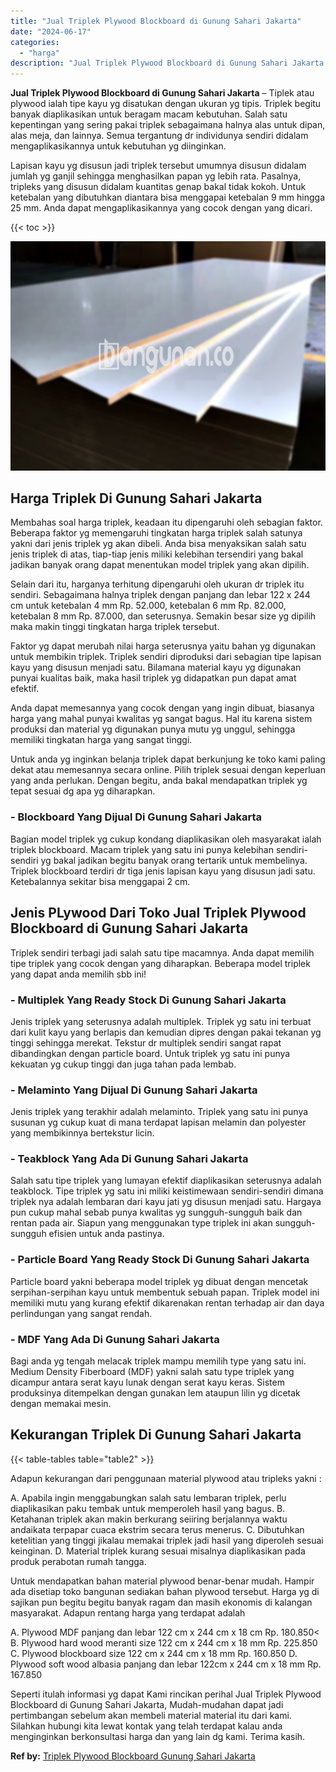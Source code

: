 ```yaml
---
title: "Jual Triplek Plywood Blockboard di Gunung Sahari Jakarta"
date: "2024-06-17"
categories: 
  - "harga"
description: "Jual Triplek Plywood Blockboard di Gunung Sahari Jakarta. Seperti itulah informasi yg dapat Kami rincikan perihal Jual Triplek Plywood Blockboard di Gunung S..."
---
```


**Jual Triplek Plywood Blockboard di Gunung Sahari Jakarta** – Tiplek atau plywood ialah tipe kayu yg disatukan dengan ukuran yg tipis. Triplek begitu banyak diaplikasikan untuk beragam macam kebutuhan. Salah satu kepentingan yang sering pakai triplek sebagaimana halnya alas untuk dipan, alas meja, dan lainnya. Semua tergantung dr individunya sendiri didalam mengaplikasikannya untuk kebutuhan yg diinginkan.

Lapisan kayu yg disusun jadi triplek tersebut umumnya disusun didalam jumlah yg ganjil sehingga menghasilkan papan yg lebih rata. Pasalnya, tripleks yang disusun didalam kuantitas genap bakal tidak kokoh. Untuk ketebalan yang dibutuhkan diantara bisa menggapai ketebalan 9 mm hingga 25 mm. Anda dapat mengaplikasikannya yang cocok dengan yang dicari.

{{< toc >}}

![Jual Triplek Plywood Blockboard di Gunung Sahari Jakarta](/images/jual-triplek-murah-19.png)

## Harga Triplek Di Gunung Sahari Jakarta

Membahas soal harga triplek, keadaan itu dipengaruhi oleh sebagian faktor. Beberapa faktor yg memengaruhi tingkatan harga triplek salah satunya yakni dari jenis triplek yg akan dibeli. Anda bisa menyaksikan salah satu jenis triplek di atas, tiap-tiap jenis miliki kelebihan tersendiri yang bakal jadikan banyak orang dapat menentukan model triplek yang akan dipilih.

Selain dari itu, harganya terhitung dipengaruhi oleh ukuran dr triplek itu sendiri. Sebagaimana halnya triplek dengan panjang dan lebar 122 x 244 cm untuk ketebalan 4 mm Rp. 52.000, ketebalan 6 mm Rp. 82.000, ketebalan 8 mm Rp. 87.000, dan seterusnya. Semakin besar size yg dipilih maka makin tinggi tingkatan harga triplek tersebut.

Faktor yg dapat merubah nilai harga seterusnya yaitu bahan yg digunakan untuk membikin triplek. Triplek sendiri diproduksi dari sebagian tipe lapisan kayu yang disusun menjadi satu. Bilamana material kayu yg digunakan punyai kualitas baik, maka hasil triplek yg didapatkan pun dapat amat efektif.

Anda dapat memesannya yang cocok dengan yang ingin dibuat, biasanya harga yang mahal punyai kwalitas yg sangat bagus. Hal itu karena sistem produksi dan material yg digunakan punya mutu yg unggul, sehingga memiliki tingkatan harga yang sangat tinggi.

Untuk anda yg inginkan belanja triplek dapat berkunjung ke toko kami paling dekat atau memesannya secara online. Pilih triplek sesuai dengan keperluan yang anda perlukan. Dengan begitu, anda bakal mendapatkan triplek yg tepat sesuai dg apa yg diharapkan.

### \- Blockboard Yang Dijual Di Gunung Sahari Jakarta

Bagian model triplek yg cukup kondang diaplikasikan oleh masyarakat ialah triplek blockboard. Macam triplek yang satu ini punya kelebihan sendiri-sendiri yg bakal jadikan begitu banyak orang tertarik untuk membelinya. Triplek blockboard terdiri dr tiga jenis lapisan kayu yang disusun jadi satu. Ketebalannya sekitar bisa menggapai 2 cm.

## Jenis PLywood Dari Toko Jual Triplek Plywood Blockboard di Gunung Sahari Jakarta

Triplek sendiri terbagi jadi salah satu tipe macamnya. Anda dapat memilih tipe triplek yang cocok dengan yang diharapkan. Beberapa model triplek yang dapat anda memilih sbb ini!

### \- Multiplek Yang Ready Stock Di Gunung Sahari Jakarta

Jenis triplek yang seterusnya adalah multiplek. Triplek yg satu ini terbuat dari kulit kayu yang berlapis dan kemudian dipres dengan pakai tekanan yg tinggi sehingga merekat. Tekstur dr multiplek sendiri sangat rapat dibandingkan dengan particle board. Untuk triplek yg satu ini punya kekuatan yg cukup tinggi dan juga tahan pada lembab.

### \- Melaminto Yang Dijual Di Gunung Sahari Jakarta

Jenis triplek yang terakhir adalah melaminto. Triplek yang satu ini punya susunan yg cukup kuat di mana terdapat lapisan melamin dan polyester yang membikinnya bertekstur licin.

### \- Teakblock Yang Ada Di Gunung Sahari Jakarta

Salah satu tipe triplek yang lumayan efektif diaplikasikan seterusnya adalah teakblock. Tipe triplek yg satu ini miliki keistimewaan sendiri-sendiri dimana triplek nya adalah lembaran dari kayu jati yg disusun menjadi satu. Hargaya pun cukup mahal sebab punya kwalitas yg sungguh-sungguh baik dan rentan pada air. Siapun yang menggunakan type triplek ini akan sungguh-sungguh efisien untuk anda pastinya.

### \- Particle Board Yang Ready Stock Di Gunung Sahari Jakarta

Particle board yakni beberapa model triplek yg dibuat dengan mencetak serpihan-serpihan kayu untuk membentuk sebuah papan. Triplek model ini memiliki mutu yang kurang efektif dikarenakan rentan terhadap air dan daya perlindungan yang sangat rendah.

### \- MDF Yang Ada Di Gunung Sahari Jakarta

Bagi anda yg tengah melacak triplek mampu memilih type yang satu ini. Medium Density Fiberboard (MDF) yakni salah satu type triplek yang dicampur antara serat kayu lunak dengan serat kayu keras. Sistem produksinya ditempelkan dengan gunakan lem ataupun lilin yg dicetak dengan memakai mesin.

## Kekurangan Triplek Di Gunung Sahari Jakarta

{{< table-tables table="table2" >}}

Adapun kekurangan dari penggunaan material plywood atau tripleks yakni :

A. Apabila ingin menggabungkan salah satu lembaran triplek, perlu diaplikasikan paku tembak untuk memperoleh hasil yang bagus. B. Ketahanan triplek akan makin berkurang seiiring berjalannya waktu andaikata terpapar cuaca ekstrim secara terus menerus. C. Dibutuhkan ketelitian yang tinggi jikalau memakai triplek jadi hasil yang diperoleh sesuai keinginan. D. Material triplek kurang sesuai misalnya diaplikasikan pada produk perabotan rumah tangga.

Untuk mendapatkan bahan material plywood benar-benar mudah. Hampir ada disetiap toko bangunan sediakan bahan plywood tersebut. Harga yg di sajikan pun begitu begitu banyak ragam dan masih ekonomis di kalangan masyarakat. Adapun rentang harga yang terdapat adalah

A. Plywood MDF panjang dan lebar 122 cm x 244 cm x 18 cm Rp. 180.850< B. Plywood hard wood meranti size 122 cm x 244 cm x 18 mm Rp. 225.850 C. Plywood blockboard size 122 cm x 244 cm x 18 mm Rp. 160.850 D. Plywood soft wood albasia panjang dan lebar 122cm x 244 cm x 18 mm Rp. 167.850

Seperti itulah informasi yg dapat Kami rincikan perihal Jual Triplek Plywood Blockboard di Gunung Sahari Jakarta, Mudah-mudahan dapat jadi pertimbangan sebelum akan membeli material material itu dari kami. Silahkan hubungi kita lewat kontak yang telah terdapat kalau anda menginginkan berkonsultasi harga dan yang lain dg kami. Terima kasih.

**Ref by:** [Triplek Plywood Blockboard Gunung Sahari Jakarta](https://id.wikipedia.org/wiki/Triplek)
